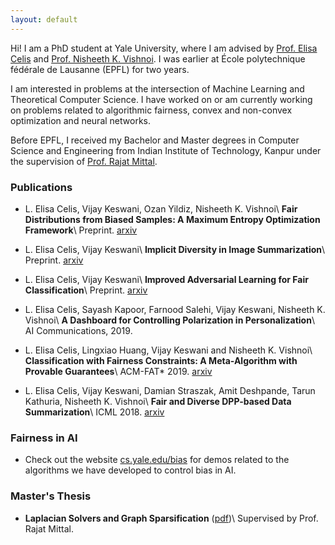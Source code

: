 ```yaml
---
layout: default
---
```




Hi! I am a PhD student at Yale University, where I am advised by [Prof. Elisa Celis](https://datascienceethics.org/elisacelis/) and [Prof. Nisheeth K. Vishnoi](http://cs.yale.edu/homes/vishnoi). I was earlier at École polytechnique fédérale de Lausanne (EPFL) for two years.

I am interested in problems at the intersection of Machine Learning and Theoretical Computer Science. I have worked on or am currently working on problems related to algorithmic fairness, convex and non-convex optimization and neural networks.

Before EPFL, I received my Bachelor and Master degrees in Computer Science and Engineering from Indian Institute of Technology, Kanpur under the supervision of [Prof. Rajat Mittal](https://cse.iitk.ac.in/users/rmittal).

### Publications
*   L. Elisa Celis, Vijay Keswani, Ozan Yildiz, Nisheeth K. Vishnoi\\
    <b>Fair Distributions from Biased Samples: A Maximum Entropy Optimization Framework</b>\\
    Preprint. [arxiv](https://arxiv.org/abs/1906.02164)

*   L. Elisa Celis, Vijay Keswani\\
    <b>Implicit Diversity in Image Summarization</b>\\
    Preprint. [arxiv](https://arxiv.org/abs/1901.10265)

*   L. Elisa Celis, Vijay Keswani\\
    <b>Improved Adversarial Learning for Fair Classification</b>\\
    Preprint. [arxiv](https://arxiv.org/abs/1901.10443)

*   L. Elisa Celis, Sayash Kapoor, Farnood Salehi, Vijay Keswani, Nisheeth K. Vishnoi\\
    <b>A Dashboard for Controlling Polarization in Personalization</b>\\
    AI Communications, 2019.

*   L. Elisa Celis, Lingxiao Huang, Vijay Keswani and Nisheeth K. Vishnoi\\
    <b>Classification with Fairness Constraints: A Meta-Algorithm with Provable Guarantees</b>\\
    ACM-FAT* 2019. [arxiv](https://arxiv.org/abs/1802.04023)

*   L. Elisa Celis, Vijay Keswani, Damian Straszak, Amit Deshpande, Tarun Kathuria, Nisheeth K. Vishnoi\\
    <b>Fair and Diverse DPP-based Data Summarization</b>\\
    ICML 2018. [arxiv](https://arxiv.org/abs/1802.04023)

### Fairness in AI

*   Check out the website [cs.yale.edu/bias](http://cs.yale.edu/bias) for demos related to the algorithms we have developed to control bias in AI.

### Master's Thesis

*  <b>Laplacian Solvers and Graph Sparsification</b> ([pdf](thesis.pdf))\\
	Supervised by Prof. Rajat Mittal.
